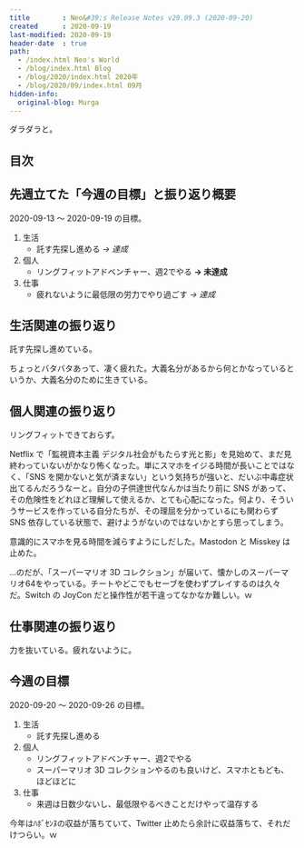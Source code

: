```yaml
---
title        : Neo&#39;s Release Notes v29.09.3 (2020-09-20)
created      : 2020-09-19
last-modified: 2020-09-19
header-date  : true
path:
  - /index.html Neo's World
  - /blog/index.html Blog
  - /blog/2020/index.html 2020年
  - /blog/2020/09/index.html 09月
hidden-info:
  original-blog: Murga
---
```


ダラダラと。

## 目次

## 先週立てた「今週の目標」と振り返り概要

2020-09-13 ～ 2020-09-19 の目標。

1. 生活
    - 託す先探し進める _→ 達成_
2. 個人
    - リングフィットアドベンチャー、週2でやる __→ 未達成__
3. 仕事
    - 疲れないように最低限の労力でやり過ごす _→ 達成_

## 生活関連の振り返り

託す先探し進めている。

ちょっとバタバタあって、凄く疲れた。大義名分があるから何とかなっているというか、大義名分のために生きている。

## 個人関連の振り返り

リングフィットできておらず。

Netflix で「監視資本主義 デジタル社会がもたらす光と影」を見始めて、まだ見終わっていないがかなり怖くなった。単にスマホをイジる時間が長いことではなく、「SNS を開かないと気が済まない」という気持ちが強いと、だいぶ中毒症状出てるんだろうなーと。自分の子供達世代なんかは当たり前に SNS があって、その危険性をどれほど理解して使えるか、とても心配になった。何より、そういうサービスを作っている自分たちが、その理屈を分かっているにも関わらず SNS 依存している状態で、避けようがないのではないかとすら思ってしまう。

意識的にスマホを見る時間を減らすようにしだした。Mastodon と Misskey は止めた。

…のだが、「スーパーマリオ 3D コレクション」が届いて、懐かしのスーパーマリオ64をやっている。チートやどこでもセーブを使わずプレイするのは久々だ。Switch の JoyCon だと操作性が若干違ってなかなか難しい。ｗ

## 仕事関連の振り返り

力を抜いている。疲れないように。

## 今週の目標

2020-09-20 ～ 2020-09-26 の目標。

1. 生活
    - 託す先探し進める
2. 個人
    - リングフィットアドベンチャー、週2でやる
    - スーパーマリオ 3D コレクションやるのも良いけど、スマホともども、ほどほどに
3. 仕事
    - 来週は日数少ないし、最低限やるべきことだけやって温存する

今年はﾊﾎﾞｾﾝﾇの収益が落ちていて、Twitter 止めたら余計に収益落ちて、それだけつらい。ｗ
